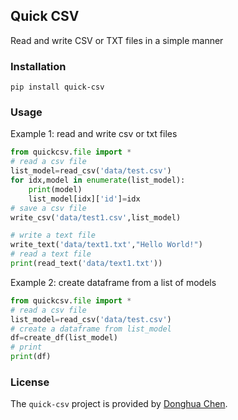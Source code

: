 ## Quick CSV

Read and write CSV or TXT files in a simple manner

### Installation
```pip
pip install quick-csv
```

### Usage
Example 1: read and write csv or txt files
```python
from quickcsv.file import *
# read a csv file
list_model=read_csv('data/test.csv')
for idx,model in enumerate(list_model):
    print(model)
    list_model[idx]['id']=idx
# save a csv file
write_csv('data/test1.csv',list_model)

# write a text file
write_text('data/text1.txt',"Hello World!")
# read a text file
print(read_text('data/text1.txt'))
```
Example 2: create dataframe from a list of models
```python
from quickcsv.file import *
# read a csv file
list_model=read_csv('data/test.csv')
# create a dataframe from list_model
df=create_df(list_model)
# print
print(df)
```

### License

The `quick-csv` project is provided by [Donghua Chen](https://github.com/dhchenx). 


